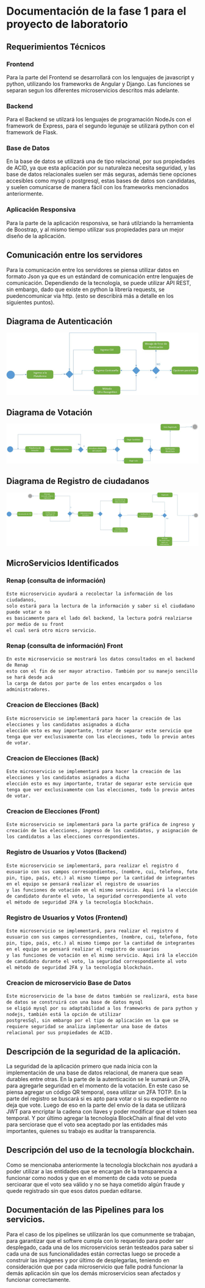 # Documentación de la fase 1 para el proyecto de laboratorio


##  Requerimientos Técnicos

### Frontend
Para la parte del Frontend se desarrollará con los lenguajes de javascript y python, utilizando 
los frameworks de Angular y Django. Las funciones se separan segun los diferentes microservicios
descritos más adelante.

### Backend
Para el Backend se utilzará los lenguajes de programación NodeJs con el framework de Express,
para el segundo legunaje se utilizará python con el framework de Flask.

### Base de Datos
En la base de datos se utilizará una de tipo relacional, por sus propiedades de ACID, 
ya que esta aplicación por su naturaleza necesita seguridad, y las base de datos relacionales 
suelen ser más seguras, además tiene opciones accesibles como mysql o postgresql, 
estas bases de datos son candidatas, y suelen comunicarse de manera fácil con 
los frameworks mencionados anteriormente.


### Aplicación Responsiva
 Para la parte de la aplicación responsiva, se hará utilziando la herramienta 
 de Boostrap, y al mismo tiempo utilizar sus propiedades para un mejor diseño 
 de la aplicación.


## Comunicación entre los servidores

Para la comunicación entre los servidores se piensa utilizar datos en formato Json
ya que es un estándard de comunicación entre lenguajes de comunicación. 
Dependiendo de la tecnología, se puede utilizar API REST, sin embargo,
dado que existe en python la librería requests, se puedencomunicar via http. 
(esto se describirá más a detalle en los siguientes puntos).


## Diagrama de Autenticación
![image](./src/diagramaAutenticacion.jpg)

## Diagrama de Votación
![image](./src/diagramaVotacion.jpg)

## Diagrama de Registro de ciudadanos
![image](./src/diagramaRegistro.jpg)



## MicroServicios Identificados
### Renap (consulta de información)
    Este microservicio ayudará a recolectar la información de los ciudadanos,
    solo estará para la lectura de la información y saber si el ciudadano puede votar o no
    es basicamente para el lado del backend, la lectura podrá realziarse por medio de su front
    el cual será otro micro servicio.

### Renap (consulta de información) Front
    En este microservicio se mostrará los datos consultados en el backend de Renap
    esto con el fin de ser mayor atractivo. También por su manejo sencillo se hará desde acá
    la carga de datos por parte de los entes encargados o los administradores.


### Creacion de Elecciones (Back)
    Este microservicio se implementará para hacer la creación de las elecciones y los candidatos asignados a dicha
    elección esto es muy importante, tratar de separar este servicio que tenga que ver exclusivamente con las elecciones, todo lo previo antes de votar.

### Creacion de Elecciones (Back)
    Este microservicio se implementará para hacer la creación de las elecciones y los candidatos asignados a dicha
    elección esto es muy importante, tratar de separar este servicio que tenga que ver exclusivamente con las elecciones, todo lo previo antes de votar.

### Creacion de Elecciones (Front)
    Este microservicio se implementará para la parte gráfica de ingreso y creación de las elecciones, ingreso de los candidatos, y asignación de los candidatos a las elecciones correspondientes.


### Registro de Usuarios y Votos (Backend)
    Este microservicio se implementará, para realizar el registro d eusuario con sus campos corresopndientes, (nombre, cui, telefono, foto pin, tipo, país, etc.) al mismo tiempo por la cantidad de integrantes en el equipo se pensará realizar el registro de usuarios
    y las funciones de votación en el mismo servicio. Aqui irá la elección  de candidato durante el voto, la seguridad correspondiente al voto
    el método de seguridad 2FA y la tecnología blockchain.

### Registro de Usuarios y Votos (Frontend)
    Este microservicio se implementará, para realizar el registro d eusuario con sus campos corresopndientes, (nombre, cui, telefono, foto pin, tipo, país, etc.) al mismo tiempo por la cantidad de integrantes en el equipo se pensará realizar el registro de usuarios
    y las funciones de votación en el mismo servicio. Aqui irá la elección  de candidato durante el voto, la seguridad correspondiente al voto
    el método de seguridad 2FA y la tecnología blockchain.



### Creacion de microservicio Base de Datos
    Este microservicio de la base de datos también se realizará, esta base de datos se construirá con una base de datos mysql
    se eligió mysql por su adaptabilidad a los frameworks de para python y nodejs, también está la opción de utilizar
    postgresSql, sin embargo por el tipo de aplicación en la que se requiere seguridad se analiza implementar una base de datos
    relacional por sus propiedades de ACID.



## Descripción de la seguridad de la aplicación.

La seguridad de la aplicación primero que nada inicia con la implementación de una base de datos relacional, de manera que 
sean durables entre otras. En la parte de la autenticación se le sumará un 2FA, para agregarle seguridad en el momento de la votación.
En este caso se piensa agregar un código QR temporal, osea utilizar un 2FA TOTP. En la parte del registro se buscará si es apto para votar
o si su expediente no deja que vote. Luego de eso en la parte del envío de la data se utilizará JWT para encriptar la cadena con llaves y
poder modificar que el token sea temporal. Y por último agregar la tecnología BlockChain al final del voto para serciorase que
el voto sea aceptado por las entidades más importantes, quienes su trabajo es auditar la transparencia.

## Descripción del uso de la tecnología blockchain.
Como se mencionaba anteriormente la tecnología blockchain nos ayudará a poder utilizar a las entidades que se encargan de la transparencia
a funcionar como nodos y que en el momento de cada voto se pueda sercioarar que el voto sea válido y no se haya cometido algún fraude
y quede registrado sin que esos datos puedan editarse.

## Documentación de las Pipelines para los servicios.
Para el caso de los pipelines se utilizarán los que comunmente se trabajan, para garantizar que el softwre cumpla con lo requerido para 
poder ser desplegado, cada una de los microservicios serán testeados para saber si cada una de sus funcionalidades están correctas
luego se procede a construir las imágenes y por último de desplegarlas, teniendo en consideración que por cada microservicio que falle
podrá funcionar la demás aplicación sin que los demás microservicios sean afectados y funcionar correctamente.
